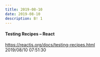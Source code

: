 ```yaml
---
title: 2019-08-10
date: 2019-08-10
description: B! 1
---
```


#### Testing Recipes – React
https://reactjs.org/docs/testing-recipes.html<br>
2019/08/10 07:51:30<br>


